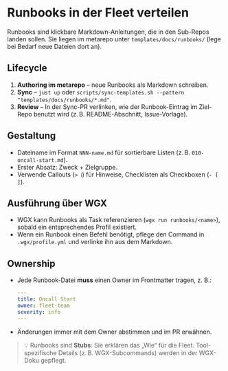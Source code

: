# Runbooks in der Fleet verteilen

Runbooks sind klickbare Markdown-Anleitungen, die in den Sub-Repos landen sollen.
Sie liegen im metarepo unter `templates/docs/runbooks/` (lege bei Bedarf neue Dateien dort an).

## Lifecycle
1. **Authoring im metarepo** – neue Runbooks als Markdown schreiben.
2. **Sync** – `just up` oder `scripts/sync-templates.sh --pattern "templates/docs/runbooks/*.md"`.
3. **Review** – In der Sync-PR verlinken, wie der Runbook-Eintrag im Ziel-Repo benutzt wird (z. B. README-Abschnitt, Issue-Vorlage).

## Gestaltung
- Dateiname im Format `NNN-name.md` für sortierbare Listen (z. B. `010-oncall-start.md`).
- Erster Absatz: Zweck + Zielgruppe.
- Verwende Callouts (`> ℹ️`) für Hinweise, Checklisten als Checkboxen (`- [ ]`).

## Ausführung über WGX
- WGX kann Runbooks als Task referenzieren (`wgx run runbooks/<name>`), sobald ein entsprechendes Profil existiert.
- Wenn ein Runbook einen Befehl benötigt, pflege den Command in `.wgx/profile.yml` und verlinke ihn aus dem Markdown.

## Ownership
- Jede Runbook-Datei **muss** einen Owner im Frontmatter tragen, z. B.:
  ```yaml
  ---
  title: Oncall Start
  owner: fleet-team
  severity: info
  ---
  ```
- Änderungen immer mit dem Owner abstimmen und im PR erwähnen.

> 💡 Runbooks sind **Stubs**: Sie erklären das „Wie“ für die Fleet.
> Tool-spezifische Details (z. B. WGX-Subcommands) werden in der WGX-Doku gepflegt.

